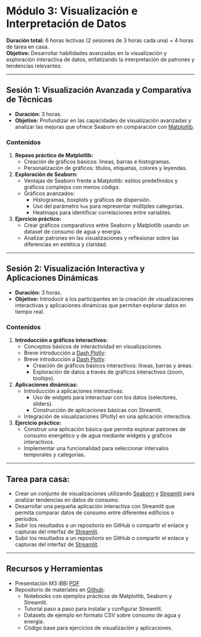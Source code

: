 # **Módulo 3: Visualización e Interpretación de Datos**

**Duración total:** 6 horas lectivas (2 sesiones de 3 horas cada una) + 4 horas de tarea en casa.  
**Objetivo:** Desarrollar habilidades avanzadas en la visualización y exploración interactiva de datos, enfatizando la interpretación de patrones y tendencias relevantes.

---

## **Sesión 1: Visualización Avanzada y Comparativa de Técnicas**

- **Duración:** 3 horas.  
- **Objetivo:** Profundizar en las capacidades de visualización avanzadas y analizar las mejoras que ofrece Seaborn en comparación con [Matplotlib](https://matplotlib.org/).

### **Contenidos**
  
  1. **Repaso práctico de Matplotlib:**
     - Creación de gráficos básicos: líneas, barras e histogramas.
     - Personalización de gráficos: títulos, etiquetas, colores y leyendas.
  2. **Exploración de Seaborn:**
     - Ventajas de Seaborn frente a Matplotlib: estilos predefinidos y gráficos complejos con menos código.
     - Gráficos avanzados:
       - Histogramas, boxplots y gráficos de dispersión.
       - Uso del parámetro `hue` para representar múltiples categorías.
       - Heatmaps para identificar correlaciones entre variables.
  3. **Ejercicio práctico:**
     - Crear gráficos comparativos entre Seaborn y Matplotlib usando un dataset de consumo de agua y energía.
     - Analizar patrones en las visualizaciones y reflexionar sobre las diferencias en estética y claridad.

---

## **Sesión 2: Visualización Interactiva y Aplicaciones Dinámicas**

- **Duración:** 3 horas.  
- **Objetivo:** Introducir a los participantes en la creación de visualizaciones interactivas y aplicaciones dinámicas que permitan explorar datos en tiempo real.

### **Contenidos**

  1. **Introducción a gráficos interactivos:**
     - Conceptos básicos de interactividad en visualizaciones.
     - Breve introducción a [Dash Plotly](https://dash.plotly.com/):
     - Breve introducción a [Dash Plotly](https://dash.plotly.com/):
       - Creación de gráficos básicos interactivos: líneas, barras y áreas.
       - Exploración de datos a través de gráficos interactivos (zoom, tooltips).
  2. **Aplicaciones dinámicas:**
     - Introducción a aplicaciones interactivas:
       - Uso de widgets para interactuar con los datos (selectores, sliders).
       - Construcción de aplicaciones básicas con Streamlit.
     - Integración de visualizaciones (Plotly) en una aplicación interactiva.
  3. **Ejercicio práctico:**
     - Construir una aplicación básica que permita explorar patrones de consumo energético y de agua mediante widgets y gráficos interactivos.
     - Implementar una funcionalidad para seleccionar intervalos temporales y categorías.

---

## **Tarea para casa:**

- Crear un conjunto de visualizaciones utilizando [Seaborn](https://seaborn.pydata.org/) y [Streamlit](https://streamlit.io/) para analizar tendencias en datos de consumo.
- Desarrollar una pequeña aplicación interactiva con Streamlit que permita comparar datos de consumo entre diferentes edificios o períodos.
- Subir los resultados a un repositorio en GitHub o compartir el enlace y capturas del interfaz de [Streamlit](https://streamlit.io/).
- Subir los resultados a un repositorio en GitHub o compartir el enlace y capturas del interfaz de [Streamlit](https://streamlit.io/).

---

## **Recursos y Herramientas**

- Presentación M3 iBBi [PDF](https://drive.google.com/file/d/1HxPhrP2_XFzhPNfgHkMexaNrKz_5QGGE/view?usp=sharing)
- Repositorio de materiales en [Github](https://github.com/jorgballesteros):  
  - Notebooks con ejemplos prácticos de Matplotlib, Seaborn y Streamlit.
  - Tutorial paso a paso para instalar y configurar Streamlit.
  - Datasets de ejemplo en formato CSV sobre consumo de agua y energía.
  - Código base para ejercicios de visualización y aplicaciones.
